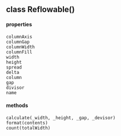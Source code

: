 ## class Reflowable()
  #### properties
    columnAxis
    columnGap
    columnWidth
    columnFill
    width
    height
    spread
    delta
    column
    gap
    divisor
    name
  #### methods
    calculate(_width, _height, _gap, _devisor)
    format(contents)
    count(totalWidth)